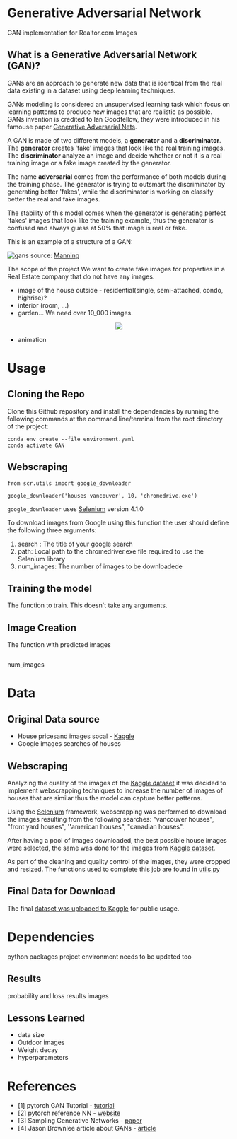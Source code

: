 # Generative Adversarial Network
GAN implementation for Realtor.com Images


## What is a Generative Adversarial Network (GAN)?

GANs are an approach to generate new data that is identical from the real data existing in a dataset using deep learning techniques.

GANs modeling is considered an unsupervised learning task which focus on learning patterns to produce new images that are realistic as possible. GANs invention is credited to Ian Goodfellow, they were  introduced in his famouse paper [Generative Adversarial Nets](https://proceedings.neurips.cc/paper/2014/file/5ca3e9b122f61f8f06494c97b1acccf3-Paper.pdf).

A GAN is made of two different models, a **generator** and a **discriminator**. The **generator** creates 'fake' images that look like the real training images. The **discriminator**  analyze an image and decide whether or not it is a real training image or a fake image created by the generator.

The name **adversarial** comes from the performance of both models during the training phase.  The generator is trying to outsmart the discriminator by generating better 'fakes', while the discriminator is working on classify  better the real and fake images.

The stability of this model  comes when the generator is generating perfect 'fakes' images that look like the training example, thus the generator is confused and always guess at 50% that image is real or fake. 

This is an example of a structure of a GAN:

![gans](https://user-images.githubusercontent.com/37048819/155857629-17fdc777-5056-4f97-864c-d7c9dad5fce6.png)
source: [Manning](https://freecontent.manning.com/practical-applications-of-gans-part-1/)

The scope of the project
We want to create fake images for properties in a Real Estate company that do not have any images. 
- image of the house outside - residential(single, semi-attached, condo, highrise)?
- interior (room, ...)
- garden...
We need over 10_000 images.

<p align="center">
  <img src="https://github.com/artanzand/GAN/blob/main/examples/train_sample.JPG" />
</p>

- animation

# Usage
## Cloning the Repo
Clone this Github repository and install the dependencies by running the following commands at the command line/terminal from the root directory of the project:

```
conda env create --file environment.yaml 
conda activate GAN
```

## Webscraping

```
from scr.utils import google_downloader

google_downloader('houses vancouver', 10, 'chromedrive.exe')

```
`google_downloader` uses [Selenium](https://selenium-python.readthedocs.io/) version 4.1.0

To download images from Google using this function the user should define the following three arguments: 

1. search : The title of your google search 
2. path: Local path to the chromedriver.exe file required to use the Selenium library
3. num_images: The number of images to be downloadede

## Training the model
The function to train. This doesn't take any arguments.

## Image Creation
The function with predicted images
```
```
num_images




# Data

## Original Data source

- House pricesand images socal - [Kaggle](https://www.kaggle.com/ted8080/house-prices-and-images-socal)
- Google images searches of houses


## Webscraping

Analyzing the quality of the images of the [Kaggle dataset](https://www.kaggle.com/ted8080/house-prices-and-images-socal) it was decided to implement webscrapping techniques to increase the number of images of houses that are similar thus the model can capture better patterns.

Using the [Selenium](https://selenium-python.readthedocs.io/) framework, webscrapping was performed to download the images resulting from the following searches:
"vancouver houses", "front yard houses", ''american houses", "canadian houses".

After having a pool of images downloaded, the best possible house images were selected, the same was done for the images from [Kaggle dataset](https://www.kaggle.com/ted8080/house-prices-and-images-socal).

As part of the cleaning and quality control of the images, they were cropped and resized. The functions used to complete this job are found in [utils.py](https://github.com/artanzand/GAN/blob/main/src/utils.py)


## Final Data for Download

The final [dataset was uploaded to Kaggle](https://www.kaggle.com/ramiromep/house-thumbnail) for public usage.



# Dependencies
python packages
project environment needs to be updated too


## Results
probability and loss results images

## Lessons Learned
- data size
- Outdoor images
- Weight decay
- hyperparameters

# References
- [1] pytorch GAN Tutorial  - [tutorial](https://pytorch.org/tutorials/beginner/dcgan_faces_tutorial.html)
- [2] pytorch reference NN - [website](https://pytorch.org/docs/stable/nn.html)
- [3] Sampling Generative Networks - [paper](https://arxiv.org/abs/1609.04468)
- [4] Jason Brownlee article about GANs - [article](https://machinelearningmastery.com/what-are-generative-adversarial-networks-gans/)
